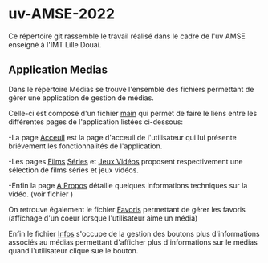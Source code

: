 # uv-AMSE-2022

Ce répertoire git rassemble le travail réalisé dans le cadre de l'uv AMSE enseigné à l'IMT Lille Douai.

## Application Medias
Dans le répertoire Medias se trouve l'ensemble des fichiers permettant de gérer une application de gestion de médias.

Celle-ci est composé d'un fichier [main](https://github.com/hugovanhille/uv-AMSE-2022/blob/main/medias/lib/main.dart) qui permet de faire le liens entre les différentes pages de l'application listées ci-dessous:

-La page [Acceuil](https://github.com/hugovanhille/uv-AMSE-2022/blob/main/medias/lib/Acceuil.dart) est la page d'acceuil de l'utilisateur qui lui présente briévement les fonctionnalités de l'application. 

-Les pages [Films](https://github.com/hugovanhille/uv-AMSE-2022/blob/main/medias/lib/Films.dart) [Séries](https://github.com/hugovanhille/uv-AMSE-2022/blob/main/medias/lib/Series.dart) et [Jeux Vidéos](https://github.com/hugovanhille/uv-AMSE-2022/blob/main/medias/lib/JeuxVideos.dart) proposent respectivement une sélection de films séries et jeux vidéos. 

-Enfin la page [A Propos](https://github.com/hugovanhille/uv-AMSE-2022/blob/main/medias/lib/A_Propos.dart) détaille quelques informations techniques sur la vidéo. (voir fichier )

On retrouve également le fichier [Favoris](https://github.com/hugovanhille/uv-AMSE-2022/blob/main/medias/lib/Favoris.dart) permettant de gérer les favoris (affichage d'un coeur lorsque l'utilisateur aime un média)

Enfin le fichier [Infos](https://github.com/hugovanhille/uv-AMSE-2022/blob/main/medias/lib/Infos.dart) s'occupe de la gestion des boutons plus d'informations associés au médias permettant d'afficher plus d'informations sur le médias quand l'utilisateur clique sue le bouton.
